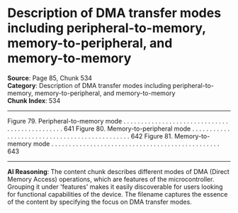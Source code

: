 # Description of DMA transfer modes including peripheral-to-memory, memory-to-peripheral, and memory-to-memory

**Source**: Page 85, Chunk 534  
**Category**: Description of DMA transfer modes including peripheral-to-memory, memory-to-peripheral, and memory-to-memory  
**Chunk Index**: 534

---

Figure 79. Peripheral-to-memory mode . . . . . . . . . . . . . . . . . . . . . . . . . . . . . . . . . . . . . . . . . . . . . . 641
Figure 80. Memory-to-peripheral mode . . . . . . . . . . . . . . . . . . . . . . . . . . . . . . . . . . . . . . . . . . . . . . 642
Figure 81. Memory-to-memory mode . . . . . . . . . . . . . . . . . . . . . . . . . . . . . . . . . . . . . . . . . . . . . . . . 643

---

**AI Reasoning**: The content chunk describes different modes of DMA (Direct Memory Access) operations, which are features of the microcontroller. Grouping it under 'features' makes it easily discoverable for users looking for functional capabilities of the device. The filename captures the essence of the content by specifying the focus on DMA transfer modes.
